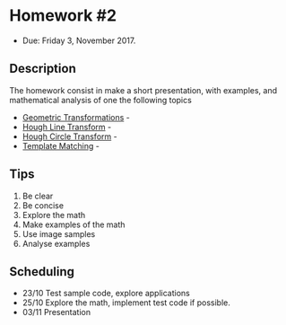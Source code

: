 # Homework #2


- Due: Friday 3, November 2017.

## Description

 The homework consist in make a short presentation, with examples, and mathematical analysis of one the following topics

- [Geometric Transformations](https://docs.opencv.org/3.0-beta/doc/py_tutorials/py_imgproc/py_geometric_transformations/py_geometric_transformations.html#geometric-transformations) - 
- [Hough Line Transform](https://docs.opencv.org/3.0-beta/doc/py_tutorials/py_imgproc/py_houghlines/py_houghlines.html#py-hough-lines) - 
- [Hough Circle Transform](https://docs.opencv.org/3.0-beta/doc/py_tutorials/py_imgproc/py_houghcircles/py_houghcircles.html#hough-circles) - 
- [Template Matching](https://docs.opencv.org/3.0-beta/doc/py_tutorials/py_imgproc/py_template_matching/py_template_matching.html#py-template-matching) - 

## Tips

1. Be clear
2. Be concise
3. Explore the math
4. Make examples of the math
5. Use image samples
6. Analyse examples

## Scheduling

- 23/10 Test sample code, explore applications
- 25/10 Explore the math, implement test code if possible.
- 03/11 Presentation
